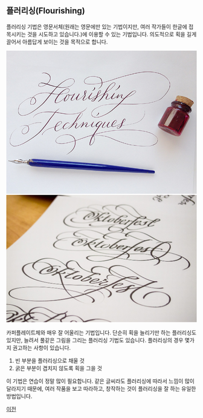 ## 플러리싱(Flourishing)

플러리싱 기법은 영문서체(원래는 영문에만 있는 기법이지만, 여러 작가들이 한글에 접목시키는 것을 시도하고 있습니다.)에 이용할 수 있는 기법입니다. 의도적으로 획을 길게 끌어서 아름답게 보이는 것을 목적으로 합니다.

![flourishing](images/Flourishing.jpg)
![flourishing2](images/Flourishing2.jpg)

카퍼플레이트체와 매우 잘 어울리는 기법입니다. 단순히 획을 늘리기만 하는 플러리싱도 있지만, 늘려서 풀같은 그림을 그리는 플러리싱 기법도 있습니다. 플러리싱의 경우 몇가지 권고하는 사항이 있습니다.

1. 빈 부분을 플러리싱으로 채울 것
2. 굵은 부분이 겹치지 않도록 획을 그을 것

이 기법은 연습이 정말 많이 필요합니다. 같은 글씨라도 플러리싱에 따라서 느낌이 많이 달라지기 때문에, 여러 작품을 보고 따라하고, 창작하는 것이 플러리싱을 잘 하는 유일한 방법입니다.

[이전](Fonts.md "before")
